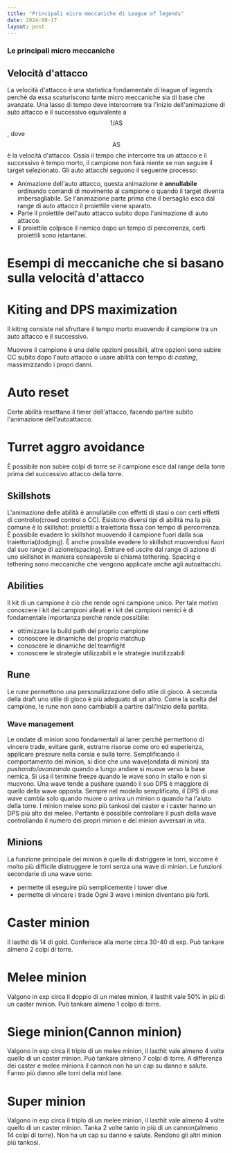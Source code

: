 ```yaml
---
title: "Principali micro meccaniche di League of legends"
date: 2024-08-17
layout: post
---
```


### Le principali micro meccaniche

## Velocità d'attacco

La velocità d'attacco è una statistica fondamentale di league of legends perchè da essa scaturiscono tante micro meccaniche sia di base che avanzate. 
Una lasso di tempo deve intercorrere tra l'inizio dell'animazione di auto attacco e il successivo equivalente a $$1/\text{AS}$$, dove $$\text{AS}$$ è la velocità d'attacco. Ossia il tempo che intercorre tra un attacco e il successivo è tempo morto, il campione non farà niente se non seguire il target selezionato.
Gli auto attacchi seguono il seguente processo:
- Animazione dell'auto attacco, questa animazione è **annullabile** ordinando comandi di movimento al campione o quando il target diventa imbersagliabile. Se l'animazione parte prima che il bersaglio esca dal range di auto attacco il proiettile viene sparato.
- Parte il proiettile dell'auto attacco subito dopo l'animazione di auto attacco.
- Il proiettile colpisce il nemico dopo un tempo di percorrenza, certi proiettili sono istantanei.

# Esempi di meccaniche che si basano sulla velocità d'attacco

# Kiting and DPS maximization

Il kiting consiste nel sfruttare il tempo morto muovendo il campione tra un auto attacco e il successivo.

Muovere il campione è una delle opzioni possibili, altre opzioni sono subire CC subito dopo l'auto attacco o usare abilità con tempo di *casting*, massimizzando i propri danni.

# Auto reset

Certe abilità resettano il timer dell'attacco, facendo partire subito l'animazione dell'autoattacco.

# Turret aggro avoidance

È possibile non subire colpi di torre se il campione esce dal range della torre prima del successivo attacco della torre.

## Skillshots

L'animazione delle abilità è annullabile con effetti di stasi o con certi effetti di controllo(crowd control o CC). Esistono diversi tipi di abilità ma la più comune è lo skillshot: proiettili a traiettoria fissa con tempo di percorrenza.
È possibile evadere lo skillshot muovendo il campione fuori dalla sua traiettoria(dodging). È anche possibile evadere lo skillshot muovendosi fuori dal suo range di azione(spacing). Entrare ed uscire dal range di azione di uno skillshot in maniera consapevole si chiama tethering. Spacing e tethering sono meccaniche che vengono applicate anche agli autoattacchi.

## Abilities

Il kit di un campione è ciò che rende ogni campione unico. Per tale motivo conoscere i kit dei campioni alleati e i kit dei campioni nemici è di fondamentale importanza perchè rende possibile:
- ottimizzare la build path del proprio campione
- conoscere le dinamiche del proprio matchup
- conoscere le dinamiche del teamfight
- conoscere le strategie utilizzabili e le strategie inutilizzabili

## Rune

Le rune permettono una personalizzazione dello stile di gioco. A seconda della draft uno stile di gioco è più adeguato di un altro. Come la scelta del campione, le rune non sono cambiabili a partire dall'inizio della partita.

### Wave management

Le ondate di minion sono fondamentali ai laner perchè permettono di vincere trade, evitare gank, estrarre risorse come oro ed esperienza, applicare pressure nella corsia e sulla torre.
Semplificando il comportamento dei minion, si dice che una wave(ondata di minion) sta *pushando/avanzando* quando a lungo andare si muove verso la base nemica. Si usa il termine freeze quando le wave sono in stallo e non si muovono.
Una wave tende a pushare quando il suo DPS è maggiore di quello della wave opposta. Sempre nel modello semplificato, il DPS di una wave cambia solo quando muore o arriva un minion o quando ha l'aiuto della torre. I minion melee sono più tankosi dei caster e i caster hanno un DPS più alto dei melee.
Pertanto è possibile controllare il push della wave controllando il numero dei propri minion e dei minion avversari in vita.

## Minions

La funzione principale dei minion è quella di distriggere le torri, siccome è molto più difficile distruggere le torri senza una wave di minion.
Le funzioni secondarie di una wave sono:
- permette di eseguire più semplicemente i tower dive
- permette di vincere i trade
Ogni 3 wave i minion diventano più forti.

# Caster minion

Il lasthit dà 14 di gold. Conferisce alla morte circa 30-40 di exp. Può tankare almeno 2 colpi di torre.

# Melee minion

Valgono in exp circa il doppio di un melee minion, il lasthit vale 50% in più di un caster minion. Può tankare almeno 1 colpo di torre.

# Siege minion(Cannon minion)

Valgono in exp circa il triplo di un melee minion, il lasthit vale almeno 4 volte quello di un caster minion. Può tankare almeno 7 colpi di torre. A differenza dei caster e melee minions il cannon non ha un cap su danno e salute. Fanno più danno alle torri della mid lane.

# Super minion

Valgono in exp circa il triplo di un melee minion, il lasthit vale almeno 4 volte quello di un caster minion. Tanka 2 volte tanto in più di un cannon(almeno 14 colpi di torre). Non ha un cap su danno e salute. Rendono gli altri minion più tankosi.
